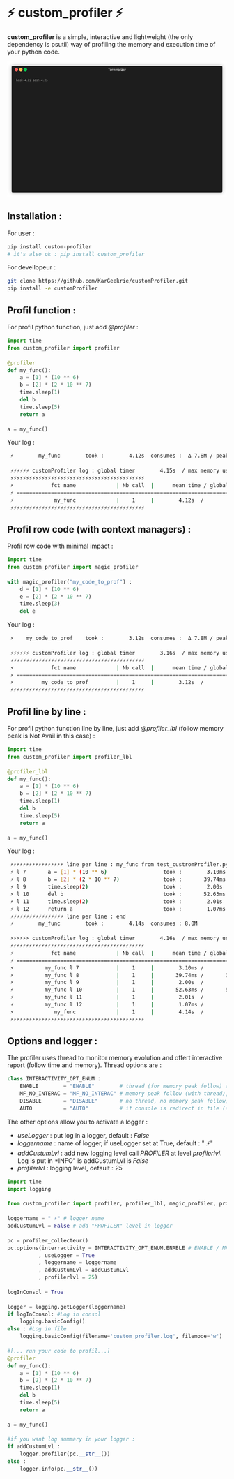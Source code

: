 # ⚡ custom_profiler ⚡

**custom_profiler** is a simple, interactive and lightweight (the only dependency is psutil) way of profiling the memory and execution time of your python code.

<p align="center"><img src="/gif/demoProf.gif?raw=true"/></p>

## Installation :

For user :
```bash
pip install custom-profiler 
# it's also ok : pip install custom_profiler
```

For devellopeur :
```bash
git clone https://github.com/KarGeekrie/customProfiler.git
pip install -e customProfiler
```

## Profil function :

For profil python function, just add *@profiler* :
```python
import time
from custom_profiler import profiler

@profiler
def my_func():
    a = [1] * (10 ** 6)
    b = [2] * (2 * 10 ** 7)  
    time.sleep(1)
    del b
    time.sleep(5)
    return a

a = my_func()
```

Your log :
```bash
 ⚡        my_func        took :        4.12s  consumes :  Δ 7.8M / peak 160.3M

 ⚡⚡⚡⚡⚡⚡ customProfiler log : global timer        4.15s  / max memory use   172.2M  ⚡⚡⚡⚡⚡
 ⚡⚡⚡⚡⚡⚡⚡⚡⚡⚡⚡⚡⚡⚡⚡⚡⚡⚡⚡⚡⚡⚡⚡⚡⚡⚡⚡⚡⚡⚡⚡⚡⚡⚡⚡⚡⚡⚡⚡⚡⚡⚡⚡
 ⚡            fct name             | Nb call  |      mean time / global       |   mem Δ /  peak    ⚡
 ⚡ =============================================================================================== ⚡
 ⚡             my_func             |    1     |        4.12s  /        4.12s  |    7.8M /  160.3M  ⚡
 ⚡⚡⚡⚡⚡⚡⚡⚡⚡⚡⚡⚡⚡⚡⚡⚡⚡⚡⚡⚡⚡⚡⚡⚡⚡⚡⚡⚡⚡⚡⚡⚡⚡⚡⚡⚡⚡⚡⚡⚡⚡⚡⚡

```

## Profil row code (with context managers) :

Profil row code with minimal impact :

```python
import time
from custom_profiler import magic_profiler

with magic_profiler("my_code_to_prof") :
    d = [1] * (10 ** 6)
    e = [2] * (2 * 10 ** 7)  
    time.sleep(3)
    del e
```

Your log :
```bash
 ⚡    my_code_to_prof    took :        3.12s  consumes :  Δ 7.8M / peak 160.3M

 ⚡⚡⚡⚡⚡⚡ customProfiler log : global timer        3.16s  / max memory use   172.0M  ⚡⚡⚡⚡⚡
 ⚡⚡⚡⚡⚡⚡⚡⚡⚡⚡⚡⚡⚡⚡⚡⚡⚡⚡⚡⚡⚡⚡⚡⚡⚡⚡⚡⚡⚡⚡⚡⚡⚡⚡⚡⚡⚡⚡⚡⚡⚡⚡⚡
 ⚡            fct name             | Nb call  |      mean time / global       |   mem Δ /  peak    ⚡
 ⚡ =============================================================================================== ⚡
 ⚡         my_code_to_prof         |    1     |        3.12s  /        3.12s  |    7.8M /  160.3M  ⚡
 ⚡⚡⚡⚡⚡⚡⚡⚡⚡⚡⚡⚡⚡⚡⚡⚡⚡⚡⚡⚡⚡⚡⚡⚡⚡⚡⚡⚡⚡⚡⚡⚡⚡⚡⚡⚡⚡⚡⚡⚡⚡⚡⚡

```

## Profil line by line :

For profil python function line by line, just add *@profiler_lbl* (follow memory peak is Not Avail in this case) :
```python
import time
from custom_profiler import profiler_lbl

@profiler_lbl
def my_func():
    a = [1] * (10 ** 6)
    b = [2] * (2 * 10 ** 7)  
    time.sleep(1)
    del b
    time.sleep(5)
    return a

a = my_func()
```

Your log :
```bash
 ⚡⚡⚡⚡⚡⚡⚡⚡⚡⚡⚡⚡⚡⚡⚡⚡⚡ line per line : my_func from test_custromProfiler.py
 ⚡ l 7       a = [1] * (10 ** 6)                  took :        3.10ms consumes : 7.5M
 ⚡ l 8       b = [2] * (2 * 10 ** 7)              took :       39.74ms consumes : 152.5M
 ⚡ l 9       time.sleep(2)                        took :        2.00s  consumes : 0.0B
 ⚡ l 10      del b                                took :       52.63ms consumes : -152.3M
 ⚡ l 11      time.sleep(2)                        took :        2.01s  consumes : 0.0B
 ⚡ l 12      return a                             took :        1.07ms consumes : 0.0B
 ⚡⚡⚡⚡⚡⚡⚡⚡⚡⚡⚡⚡⚡⚡⚡⚡⚡ line per line : end
 ⚡        my_func        took :        4.14s  consumes : 8.0M

 ⚡⚡⚡⚡⚡⚡ customProfiler log : global timer        4.16s  / max memory use   172.3M  ⚡⚡⚡⚡⚡
 ⚡⚡⚡⚡⚡⚡⚡⚡⚡⚡⚡⚡⚡⚡⚡⚡⚡⚡⚡⚡⚡⚡⚡⚡⚡⚡⚡⚡⚡⚡⚡⚡⚡⚡⚡⚡⚡⚡⚡⚡⚡⚡⚡
 ⚡            fct name             | Nb call  |      mean time / global       |   mem Δ /  peak    ⚡
 ⚡ =============================================================================================== ⚡
 ⚡          my_func l 7            |    1     |        3.10ms /        3.10ms |    7.5M /     N.A  ⚡
 ⚡          my_func l 8            |    1     |       39.74ms /       39.74ms |  152.5M /     N.A  ⚡
 ⚡          my_func l 9            |    1     |        2.00s  /        2.00s  |    0.0B /     N.A  ⚡
 ⚡          my_func l 10           |    1     |       52.63ms /       52.63ms | -152.3M /     N.A  ⚡
 ⚡          my_func l 11           |    1     |        2.01s  /        2.01s  |    0.0B /     N.A  ⚡
 ⚡          my_func l 12           |    1     |        1.07ms /        1.07ms |    0.0B /     N.A  ⚡
 ⚡             my_func             |    1     |        4.14s  /        4.14s  |    8.0M /     N.A  ⚡
 ⚡⚡⚡⚡⚡⚡⚡⚡⚡⚡⚡⚡⚡⚡⚡⚡⚡⚡⚡⚡⚡⚡⚡⚡⚡⚡⚡⚡⚡⚡⚡⚡⚡⚡⚡⚡⚡⚡⚡⚡⚡⚡⚡

```

## Options and logger :

The profiler uses thread to monitor memory evolution and offert interactive report (follow time and memory). Thread options are :

```python
class INTERACTIVITY_OPT_ENUM :
    ENABLE        = "ENABLE"        # thread (for memory peak follow) and interactive print
    MF_NO_INTERAC = "MF_NO_INTERAC" # memory peak follow (with thread), no interacrtif print
    DISABLE       = "DISABLE"       # no thread, no memory peak follow, no interacrtif print
    AUTO          = "AUTO"          # if console is redirect in file (sys.stdout.isatty() == false) AUTO is equivalente to MF_NO_INTERAC else is equivalente to ENABLE
```

The other options allow you to activate a logger :
* *useLogger* : put log in a logger, default : *False*
* *loggername* : name of logger, if useLogger set at True, default : " ⚡"
* *addCustumLvl* : add new logging level call *PROFILER* at level *profilerlvl*. Log is put in *INFO" is addCustumLvl is *False*
* *profilerlvl* : logging level, default : *25*

```python
import time
import logging

from custom_profiler import profiler, profiler_lbl, magic_profiler, profiler_collecteur, INTERACTIVITY_OPT_ENUM

loggername = " ⚡" # logger name
addCustumLvl = False # add "PROFILER" level in logger

pc = profiler_collecteur()
pc.options(interractivity = INTERACTIVITY_OPT_ENUM.ENABLE # ENABLE / MF_NO_INTERAC / DISABLE / AUTO
          , useLogger = True
          , loggername = loggername
          , addCustumLvl = addCustumLvl
          , profilerlvl = 25)

logInConsol = True

logger = logging.getLogger(loggername)
if logInConsol: #Log in consol
    logging.basicConfig()
else : #Log in file
    logging.basicConfig(filename='custom_profiler.log', filemode='w')

#[... run your code to profil...]
@profiler
def my_func():
    a = [1] * (10 ** 6)
    b = [2] * (2 * 10 ** 7)  
    time.sleep(1)
    del b
    time.sleep(5)
    return a

a = my_func()

#if you want log summary in your logger :
if addCustumLvl :
    logger.profiler(pc.__str__())
else :
    logger.info(pc.__str__())
```

